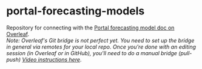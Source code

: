 # portal-forecasting-models
Repository for connecting with the [Portal forecasting model doc on Overleaf](https://www.overleaf.com/12556055dvthwndmdmrm).  
*Note: Overleaf's Git bridge is not perfect yet. You need to set up the bridge in general via remotes for your local repo.  Once you're done with an editing session (in Overleaf or in GitHub), you'll need to do a manual bridge (pull-push) [Video instructions here](https://www.youtube.com/watch?v=6OqFEfH7lBY)*.